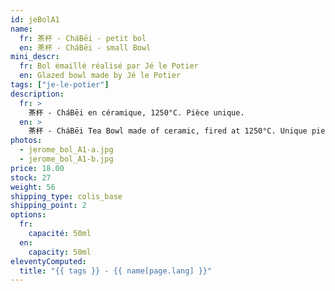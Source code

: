 ```yaml
---
id: jeBolA1
name:
  fr: 茶杯 - CháBēi - petit bol
  en: 茶杯 - CháBēi - small Bowl
mini_descr:
  fr: Bol émaillé réalisé par Jé le Potier
  en: Glazed bowl made by Jé le Potier
tags: ["je-le-potier"]
description:
  fr: >
    茶杯 - CháBēi en céramique, 1250°C. Pièce unique.
  en: >
    茶杯 - CháBēi Tea Bowl made of ceramic, fired at 1250°C. Unique piece.
photos:
  - jerome_bol_A1-a.jpg
  - jerome_bol_A1-b.jpg
price: 18.00
stock: 27
weight: 56
shipping_type: colis_base
shipping_point: 2
options:
  fr:
    capacité: 50ml
  en:
    capacity: 50ml
eleventyComputed:
  title: "{{ tags }} - {{ name[page.lang] }}"
---
```

